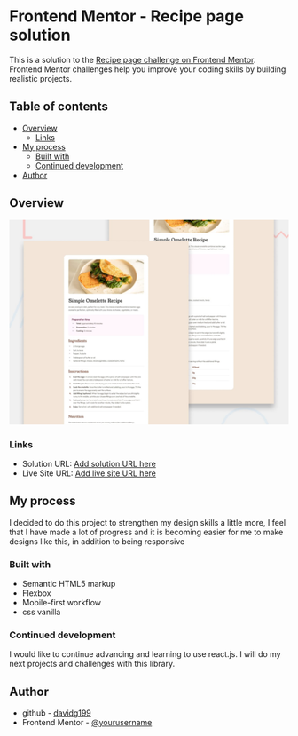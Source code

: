 # Frontend Mentor - Recipe page solution

This is a solution to the [Recipe page challenge on Frontend Mentor](https://www.frontendmentor.io/challenges/recipe-page-KiTsR8QQKm). Frontend Mentor challenges help you improve your coding skills by building realistic projects. 

## Table of contents

- [Overview](#overview)
  - [Links](#links)
- [My process](#my-process)
  - [Built with](#built-with)
  - [Continued development](#continued-development)
- [Author](#author)

## Overview

![Design preview for the Recipe page coding challenge](./design/desktop-preview.jpg)

### Links

- Solution URL: [Add solution URL here](https://www.frontendmentor.io/solutions/html-and-css-vanilla-flexbox-AKnsMEwuIL)
- Live Site URL: [Add live site URL here](https://davidg199.github.io/recipe-page-main/)

## My process

I decided to do this project to strengthen my design skills a little more, I feel that I have made a lot of progress and it is becoming easier for me to make designs like this, in addition to being responsive

### Built with

- Semantic HTML5 markup
- Flexbox
- Mobile-first workflow
- css vanilla

### Continued development

I would like to continue advancing and learning to use react.js. I will do my next projects and challenges with this library.

## Author

- github - [davidg199](https://github.com/davidG199)
- Frontend Mentor - [@yourusername](https://www.frontendmentor.io/profile/davidG199)